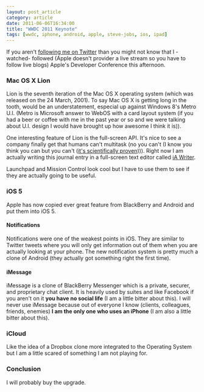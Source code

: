 ```yaml
---
layout: post_article
category: article
date: 2011-06-06T16:34:00
title: "WWDC 2011 Keynote"
tags: [wwdc, iphone, android, apple, steve-jobs, ios, ipad]
---
```


If you aren't [following me on Twitter](https://twitter.com/mylesb "Follow Myles Braithwaite on Twitter") than you might not know that I -watched- followed (Apple doesn't provider a live stream so you have to follow live blogs) Apple's Developer Conference this afternoon.

### Mac OS X Lion

Lion is the seventh iteration of the Mac OS X operating system (which was released on the 24 March, 2001). To say Mac OS X is getting long in the tooth, would be an understatement, especial up against Windows 8's Metro U.I. (Metro is Microsoft answer to WebOS with a card layout system (if you had a beer or coffee with me in the past year or so and we were talking about U.I. design I would have brought up how awesome I think it is)).

One interesting feature of Lion is the full-screen API. It's nice to see a company finally get that humans can't multitask (no you can't (I know you think you can but you can't ([it's scientifically proven](http://www.npr.org/templates/story/story.php?storyId=95256794 "Think You're Multitasking? Think Again")))). Right now I am actually writing this journal entry in a full-screen text editor called [iA Writer](http://www.iawriter.com/mac).

Launchpad and Mission Control look cool but I have to use them to see if they are actually going to be useful.

### iOS 5

Apple has now copied ever great feature from BlackBerry and Android and put them into iOS 5.

#### Notifications

Notifications were one of the weakest points in iOS. They are similar to Twitter tweets where you will only get information out of them when you are actually looking at your phone. The new notification system is pretty much a clone of Android (they actually got something right the first time).

#### iMessage

iMessage is a clone of BlackBerry Messenger which is a private, securer, and proprietary chat client. It is heavily used by suites and like Facebook if you aren't on it **you have no social life** (I am a little bitter about this). I will never use iMessage because out of everyone I know (clients, colleagues, friends, enemies) **I am the only one who uses an iPhone** (I am also a little bitter about this).

### iCloud

Like the idea of a Dropbox clone more integrated to the Operating System but I am a little scared of something I am not playing for.

### Conclusion

I will probably buy the upgrade.
